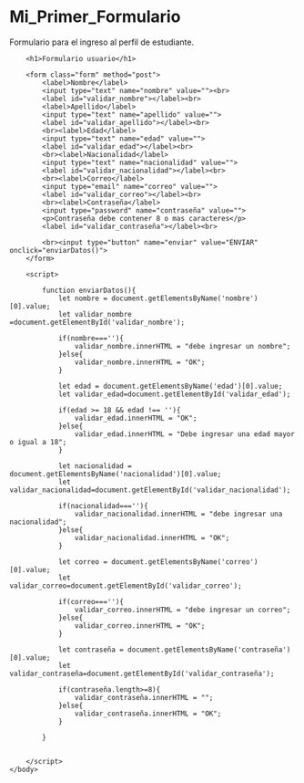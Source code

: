 # Mi_Primer_Formulario
Formulario para el ingreso al perfil de estudiante.
<!DOCTYPE html>

<html>
    <head>
        <title>TODO supply a title</title>
        <meta charset="UTF-8">
        <meta name="viewport" content="width=device-width, initial-scale=1.0">
    </head>
    <body>
        
        <h1>Formulario usuario</h1>
        
        <form class="form" method="post">
            <label>Nombre</label>
            <input type="text" name="nombre" value=""><br>
            <label id="validar_nombre"></label><br>
            <label>Apellido</label>
            <input type="text" name="apellido" value="">
            <label id="validar_apellido"></label><br>
            <br><label>Edad</label>
            <input type="text" name="edad" value="">
            <label id="validar_edad"></label><br>
            <br><label>Nacionalidad</label>
            <input type="text" name="nacionalidad" value="">
            <label id="validar_nacionalidad"></label><br>
            <br><label>Correo</label>
            <input type="email" name="correo" value="">
            <label id="validar_correo"></label><br>
            <br><label>Contraseña</label>
            <input type="password" name="contraseña" value="">
            <p>Contraseña debe contener 8 o mas caracteres</p>
            <label id="validar_contraseña"></label><br>
            
            <br><input type="button" name="enviar" value="ENVIAR" onclick="enviarDatos()">   
        </form>
        
        <script>
            
            function enviarDatos(){
                let nombre = document.getElementsByName('nombre')[0].value;
                let validar_nombre =document.getElementById('validar_nombre');
                
                if(nombre===''){
                    validar_nombre.innerHTML = "debe ingresar un nombre";
                }else{
                    validar_nombre.innerHTML = "OK";
                }
                 
                let edad = document.getElementsByName('edad')[0].value;
                let validar_edad=document.getElementById('validar_edad');
                
                if(edad >= 18 && edad !== ''){
                    validar_edad.innerHTML = "OK";
                }else{
                    validar_edad.innerHTML = "Debe ingresar una edad mayor o igual a 18";      
                }
             
                let nacionalidad = document.getElementsByName('nacionalidad')[0].value;
                let validar_nacionalidad=document.getElementById('validar_nacionalidad');
                
                if(nacionalidad===''){
                    validar_nacionalidad.innerHTML = "debe ingresar una nacionalidad";
                }else{
                    validar_nacionalidad.innerHTML = "OK";
                }
                
                let correo = document.getElementsByName('correo')[0].value;
                let validar_correo=document.getElementById('validar_correo');
                
                if(correo===''){
                    validar_correo.innerHTML = "debe ingresar un correo";
                }else{
                    validar_correo.innerHTML = "OK";
                }
             
                let contraseña = document.getElementsByName('contraseña')[0].value;
                let validar_contraseña=document.getElementById('validar_contraseña');
                
                if(contraseña.length>=8){
                    validar_contraseña.innerHTML = "";
                }else{
                    validar_contraseña.innerHTML = "OK";
                }
 
            }
                
               
        </script>
    </body>
</html>
